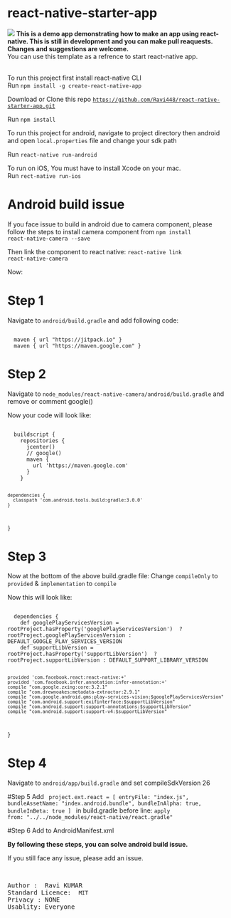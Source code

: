 # react-native-starter-app

<img src="startReact.gif" />

<strong>
  This is a demo app demonstrating how to make an app using react-native. This is still in development and you can make pull     reaquests. Changes and suggestions are welcome.  
</strong>
<br/>
You can use this template as a refrence to start react-native app.
<br/><br/>

To run this project first install react-native CLI <br/>
Run <code>npm install -g create-react-native-app</code>

Download or Clone this repo <code>https://github.com/Ravi448/react-native-starter-app.git</code>

Run <code>npm install</code>

To run this project for android, navigate to project directory then android and open <code>local.properties</code> file and change your 
sdk path<br/>

Run <code>react-native run-android</code><br/>

To run on iOS, You must have to install Xcode on your mac.<br/>
Run <code>rect-native run-ios</code>

# Android build issue

If you face issue to build in android due to camera component, please follow the steps to install camera component from <code>npm install react-native-camera --save</code>

Then link the component to react native: <code>react-native link react-native-camera</code>

Now:
# Step 1
Navigate to <code>android/build.gradle</code> and add following code:

<code>
  maven { url "https://jitpack.io" }
  maven { url "https://maven.google.com" }
</code>

# Step 2

Navigate to <code>node_modules/react-native-camera/android/build.gradle</code> and remove or comment google()

Now your code will look like: 

<code>
  buildscript {
    repositories {
      jcenter()
      // google()
      maven {
        url 'https://maven.google.com'
      }
    }

    dependencies {
      classpath 'com.android.tools.build:gradle:3.0.0'
    }
  }
</code>

# Step 3
Now at the bottom of the above build.gradle file:
Change <code>compileOnly</code> to <code>provided</code> & <code>implementation</code> to <code>compile</code>

Now this will look like:

<code>
  dependencies {
    def googlePlayServicesVersion = rootProject.hasProperty('googlePlayServicesVersion')  ? rootProject.googlePlayServicesVersion : DEFAULT_GOOGLE_PLAY_SERVICES_VERSION
    def supportLibVersion = rootProject.hasProperty('supportLibVersion')  ? rootProject.supportLibVersion : DEFAULT_SUPPORT_LIBRARY_VERSION

    provided 'com.facebook.react:react-native:+'
    provided 'com.facebook.infer.annotation:infer-annotation:+'
    compile "com.google.zxing:core:3.2.1"
    compile "com.drewnoakes:metadata-extractor:2.9.1"
    compile "com.google.android.gms:play-services-vision:$googlePlayServicesVersion"
    compile "com.android.support:exifinterface:$supportLibVersion"
    compile "com.android.support:support-annotations:$supportLibVersion"
    compile "com.android.support:support-v4:$supportLibVersion"
  }
</code>

# Step 4

Navigate to <code>android/app/build.gradle</code> and set compileSdkVersion 26

#Step 5
Add 
<code>
  project.ext.react = [
    entryFile: "index.js",
    bundleAssetName: "index.android.bundle",
    bundleInAlpha: true,
    bundleInBeta: true
]
</code>
in build.gradle before line: <code>apply from: "../../node_modules/react-native/react.gradle"</code>


#Step 6
Add <code><uses-permission android:name="android.permission.CAMERA" /></code> to AndroidManifest.xml

<strong>
  By following these steps, you can solve android build issue.
</strong>

If you still face any issue, please add an issue.


<br/>

<pre>
Author :  <caption>Ravi KUMAR<caption>
Standard Licence:  <code>MIT</code>
Privacy : NONE
Usablity: Everyone
</pre>
